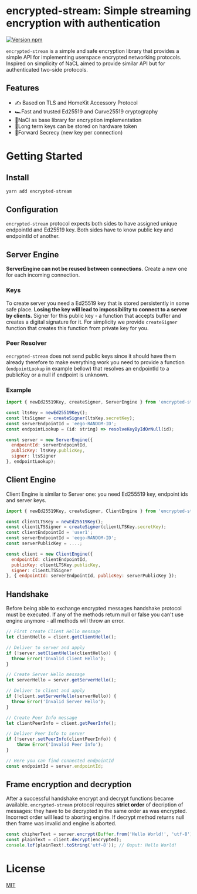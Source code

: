 # encrypted-stream: Simple streaming encryption with authentication
[![Version npm](https://img.shields.io/npm/v/encrypted-stream.svg?logo=npm)](https://www.npmjs.com/package/encrypted-stream)

`encrypted-stream` is a simple and safe encryption library that provides a simple API for implementing userspace encrypted networking protocols. Inspired on simplicity of NaCL aimed to provide similar API but for authenticated two-side protocols.

## Features
* ✍️ Based on TLS and HomeKit Accessory Protocol
* 🏎Fast and trusted Ed25519 and Curve25519 cryptography
* 💪NaCl as base library for encryption implementation 
* 🔐Long term keys can be stored on hardware token
* 🔑Forward Secrecy (new key per connection)

# Getting Started
## Install
```bash
yarn add encrypted-stream
```

## Configuration
`encrypted-stream` protocol expects both sides to have assigned unique endpointId and Ed25519 key. Both sides have to know public key and endpointId of another.

## Server Engine
**ServerEngine can not be reused between connections**. Create a new one for each incoming connection.
### Keys
To create server you need a Ed25519 key that is stored persistently in some safe place. **Losing the key will lead to impossibility to connect to a server by clients.** Signer for this public key - a function that accepts buffer and creates a digital signature for it. For simplicity we provide `createSigner` function that creates this function from private key for you.
### Peer Resolver
`encrypted-stream` does not send public keys since it should have them already therefore to make everything work you need to provide a function (`endpointLookup` in example bellow) that resolves an endpointId to a publicKey or a null if endpoint is unknown.

### Example
```js
import { newEd25519Key, createSigner, ServerEngine } from 'encrypted-stream';

const ltsKey = newEd25519Key();
const ltsSigner = createSigner(ltsKey.secretKey);
const serverEndpointId = 'eego-RANDOM-ID';
const endpointLookup = (id: string) => resolveKeyByIdOrNull(id); 

const server = new ServerEngine({
  endpointId: serverEndpointId,
  publicKey: ltsKey.publicKey,
  signer: ltsSigner
}, endpointLookup);
```

## Client Engine
Client Engine is similar to Server one: you need Ed255519 key, endpoint ids and server keys.

```js
import { newEd25519Key, createSigner, ClientEngine } from 'encrypted-stream';

const clientLTSKey = newEd25519Key();
const clientLTSSigner = createSigner(clientLTSKey.secretKey);
const clientEndpointId = 'user1';
const serverEndpointId = 'eego-RANDOM-ID';
const serverPublicKey = ....;

const client = new ClientEngine({
  endpointId: clientEndpointId,
  publicKey: clientLTSKey.publicKey,
  signer: clientLTSSigner
}, { endpointId: serverEndpointId, publicKey: serverPublicKey });
```

## Handshake
Before being able to exchange encrypted messages handshake protocol must be executed. If any of the methods return null or false you can't use engine anymore - all methods will throw an error.

```js
// First create Client Hello message
let clientHello = client.getClientHello();

// Deliver to server and apply
if (!server.setClientHello(clientHello)) {
  throw Error('Invalid Client Hello');
}

// Create Server Hello message
let serverHello = server.getServerHello();

// Deliver to client and apply
if (!client.setServerHello(serverHello)) {
  throw Error('Invalid Server Hello');
}

// Create Peer Info message
let clientPeerInfo = client.getPeerInfo();

// Deliver Peer Info to server
if (!server.setPeerInfo(clientPeerInfo)) {
    throw Error('Invalid Peer Info');
}

// Here you can find connected endpointId
const endpointId = server.endpointId;
```

## Frame encryption and decryption
After a successful handshake encrypt and decrypt functions became available. `encrypted-stream` protocol requires **strict order** of decription of messages: they have to be decrypted in the same order as was encrypted. Incorrect order will lead to aborting engine. If decrypt method returns null then frame was invalid and engine is aborted.

```js
const chipherText = server.encrypt(Buffer.from('Hello World!', 'utf-8'));
const plainText = client.decrypt(encrypted);
console.lof(plainText!.toString('utf-8')); // Ouput: Hello World!
```

# License
[MIT](LICENSE)
